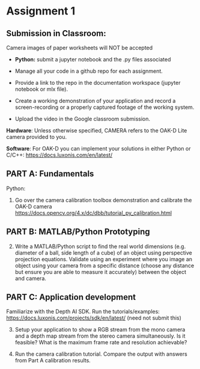 # Assignment 1

## Submission in Classroom:

Camera images of paper worksheets will NOT be accepted

- **Python:** submit a jupyter notebook and the .py files associated

- Manage all your code in a github repo for each assignment.

- Provide a link to the repo in the documentation workspace
  (jupyter notebook or mlx file).

- Create a working demonstration of your application and record a screen-recording or a properly captured footage of the working system.
- Upload the video in the Google classroom submission.

**Hardware**: Unless otherwise specified, CAMERA refers to the OAK-D Lite camera provided to you.

**Software**:
For OAK-D you can implement your solutions in either Python or
C/C++: https://docs.luxonis.com/en/latest/

## PART A: Fundamentals

Python:

1. Go over the camera calibration toolbox demonstration and calibrate the OAK-D camera https://docs.opencv.org/4.x/dc/dbb/tutorial_py_calibration.html

## PART B: MATLAB/Python Prototyping

2. Write a MATLAB/Python script to find the real world dimensions (e.g. diameter of a ball, side length of a cube) of an object using perspective projection equations. Validate using an experiment where you image an object using your camera from a specific distance (choose any distance but ensure you are able to measure it accurately) between the object and camera.

## PART C: Application development

Familiarize with the Depth AI SDK. Run the tutorials/examples:
https://docs.luxonis.com/projects/sdk/en/latest/ (need not submit this)

3. Setup your application to show a RGB stream from the mono camera and a depth map stream from the stereo camera simultaneously. Is it feasible? What is the maximum frame rate and resolution achievable?

4. Run the camera calibration tutorial. Compare the output with answers from Part A calibration results.
